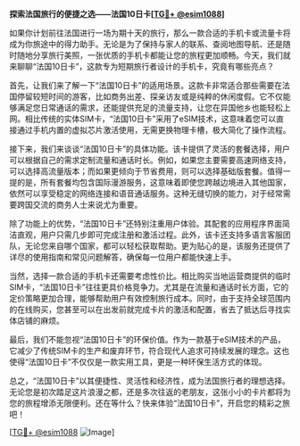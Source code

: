**探索法国旅行的便捷之选——法国10日卡[[TG💪+ @esim1088](https://t.me/s/esim1088)]**

如果你计划前往法国进行一场为期十天的旅行，那么一款合适的手机卡或流量卡将成为你旅途中的得力助手。无论是为了保持与家人的联系、查阅地图导航、还是随时随地分享旅行美照，一张优质的手机卡都能让您的旅程更加顺畅。今天，我们就来聊聊“法国10日卡”，这款专为短期旅行者设计的手机卡，究竟有哪些亮点？

首先，让我们来了解一下“法国10日卡”的适用场景。这款卡非常适合那些需要在法国停留较短时间的游客，比如商务出差、探亲访友或是纯粹的休闲度假。它不仅能够满足您日常通话的需求，还能提供充足的流量支持，让您在异国他乡也能轻松上网。相比传统的实体SIM卡，“法国10日卡”采用了eSIM技术，这意味着您可以直接通过手机内置的虚拟芯片激活使用，无需更换物理卡槽，极大简化了操作流程。

接下来，我们来谈谈“法国10日卡”的具体功能。该卡提供了灵活的套餐选择，用户可以根据自己的需求定制流量和通话时长。例如，如果您主要需要高速网络支持，可以选择高流量版本；而如果更倾向于节省费用，则可以选择基础版套餐。值得一提的是，所有套餐均包含国际漫游服务，这意味着即使您跨越边境进入其他国家，依然可以享受稳定的网络连接和语音通话服务。这种无缝切换的能力，对于经常需要跨国交流的商务人士来说尤为重要。

除了功能上的优势，“法国10日卡”还特别注重用户体验。其配套的应用程序界面简洁直观，用户只需几步即可完成注册和激活过程。此外，该卡还支持多语言客服团队，无论您来自哪个国家，都可以轻松获取帮助。更为贴心的是，该服务还提供了详尽的使用指南和常见问题解答，确保每一位用户都能快速上手。

当然，选择一款合适的手机卡还需要考虑性价比。相比购买当地运营商提供的临时SIM卡，“法国10日卡”往往更具价格竞争力。尤其是在流量和通话时长方面，它的定价策略更加合理，能够帮助用户有效控制旅行成本。同时，由于支持全球范围内的在线购买，您甚至可以在出发前就完成卡片的激活和配置，省去了抵达后寻找实体店铺的麻烦。

最后，我们不能忽视“法国10日卡”的环保价值。作为一款基于eSIM技术的产品，它减少了传统SIM卡的生产和废弃环节，符合现代人追求可持续发展的理念。这也使得“法国10日卡”不仅仅是一款实用工具，更是一种环保生活方式的体现。

总之，“法国10日卡”以其便捷性、灵活性和经济性，成为法国旅行者的理想选择。无论您是初次踏足这片浪漫之都，还是多次往返的老朋友，这张小小的卡片都将为您的旅程增添无限便利。还在等什么？快来体验“法国10日卡”，开启您的精彩之旅吧！

[[TG💪+ @esim1088](https://t.me/s/esim1088) ![Image](https://i.postimg.cc/4NQfJmqS/Snipaste-2025-05-13-00-14-12.png)]